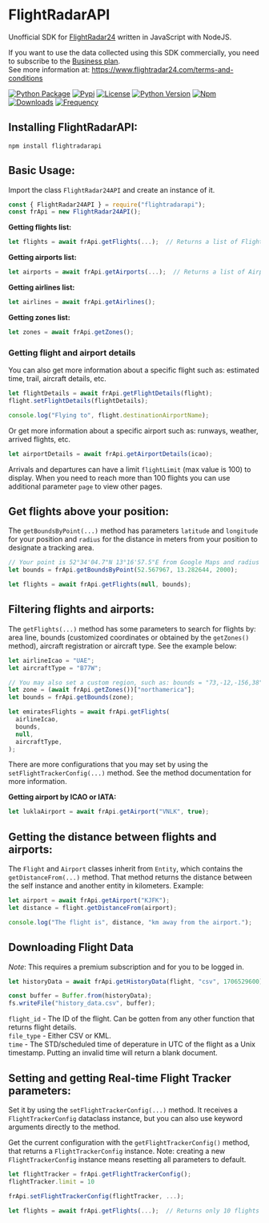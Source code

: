 # FlightRadarAPI

Unofficial SDK for [FlightRadar24](https://www.flightradar24.com/) written in JavaScript with NodeJS.

If you want to use the data collected using this SDK commercially, you need to subscribe to the [Business plan](https://www.flightradar24.com/premium/).</br>
See more information at: https://www.flightradar24.com/terms-and-conditions

[![Python Package](https://github.com/JeanExtreme002/FlightRadarAPI/workflows/Python%20Package/badge.svg)](https://github.com/JeanExtreme002/FlightRadarAPI/actions)
[![Pypi](https://img.shields.io/pypi/v/FlightRadarAPI?logo=pypi)](https://pypi.org/project/FlightRadarAPI/)
[![License](https://img.shields.io/pypi/l/FlightRadarAPI)](https://github.com/JeanExtreme002/FlightRadarAPI)
[![Python Version](https://img.shields.io/badge/python-3.7+-8A2BE2)](https://pypi.org/project/FlightRadarAPI/)
[![Npm](https://img.shields.io/npm/v/flightradarapi?logo=npm&color=red)](https://www.npmjs.com/package/flightradarapi)
[![Downloads](https://static.pepy.tech/personalized-badge/flightradarapi?period=total&units=international_system&left_color=grey&right_color=orange&left_text=downloads)](https://pypi.org/project/FlightRadarAPI/)
[![Frequency](https://img.shields.io/pypi/dm/flightradarapi?style=flat&label=frequency)](https://pypi.org/project/FlightRadarAPI/)

## Installing FlightRadarAPI:

```
npm install flightradarapi
```

## Basic Usage:

Import the class `FlightRadar24API` and create an instance of it.

```javascript
const { FlightRadar24API } = require("flightradarapi");
const frApi = new FlightRadar24API();
```

**Getting flights list:**

```javascript
let flights = await frApi.getFlights(...);  // Returns a list of Flight objects
```

**Getting airports list:**

```javascript
let airports = await frApi.getAirports(...);  // Returns a list of Airport objects
```

**Getting airlines list:**

```javascript
let airlines = await frApi.getAirlines();
```

**Getting zones list:**

```javascript
let zones = await frApi.getZones();
```

### Getting flight and airport details

You can also get more information about a specific flight such as: estimated time, trail, aircraft details, etc.

```javascript
let flightDetails = await frApi.getFlightDetails(flight);
flight.setFlightDetails(flightDetails);

console.log("Flying to", flight.destinationAirportName);
```

Or get more information about a specific airport such as: runways, weather, arrived flights, etc.

```javascript
let airportDetails = await frApi.getAirportDetails(icao);
```

Arrivals and departures can have a limit `flightLimit` (max value is 100) to display. When you need to reach more than 100 flights you can use additional parameter `page` to view other pages.

## Get flights above your position:

The `getBoundsByPoint(...)` method has parameters `latitude` and `longitude` for your position and `radius` for the distance in meters from your position to designate a tracking area.

```javascript
// Your point is 52°34'04.7"N 13°16'57.5"E from Google Maps and radius 2km
let bounds = frApi.getBoundsByPoint(52.567967, 13.282644, 2000);

let flights = await frApi.getFlights(null, bounds);
```

## Filtering flights and airports:

The `getFlights(...)` method has some parameters to search for flights by: area line, bounds (customized coordinates
or obtained by the `getZones()` method), aircraft registration or aircraft type. See the example below:

```javascript
let airlineIcao = "UAE";
let aircraftType = "B77W";

// You may also set a custom region, such as: bounds = "73,-12,-156,38"
let zone = (await frApi.getZones())["northamerica"];
let bounds = frApi.getBounds(zone);

let emiratesFlights = await frApi.getFlights(
  airlineIcao,
  bounds,
  null,
  aircraftType,
);
```

There are more configurations that you may set by using the `setFlightTrackerConfig(...)` method. See the method documentation
for more information.

**Getting airport by ICAO or IATA:**

```javascript
let luklaAirport = await frApi.getAirport("VNLK", true);
```

## Getting the distance between flights and airports:

The `Flight` and `Airport` classes inherit from `Entity`, which contains the `getDistanceFrom(...)` method. That method
returns the distance between the self instance and another entity in kilometers. Example:

```javascript
let airport = await frApi.getAirport("KJFK");
let distance = flight.getDistanceFrom(airport);

console.log("The flight is", distance, "km away from the airport.");
```

## Downloading Flight Data
*Note*: This requires a premium subscription and for you to be logged in.

```javascript
let historyData = await frApi.getHistoryData(flight, "csv", 1706529600);

const buffer = Buffer.from(historyData);
fs.writeFile("history_data.csv", buffer);
```

`flight_id` - The ID of the flight. Can be gotten from any other function that returns flight details.<br>
`file_type` - Either CSV or KML.<br>
`time` - The STD/scheduled time of deperature in UTC of the flight as a Unix timestamp. Putting an invalid time will return a blank document.

## Setting and getting Real-time Flight Tracker parameters:

Set it by using the `setFlightTrackerConfig(...)` method. It receives a `FlightTrackerConfig` dataclass instance, but
you can also use keyword arguments directly to the method.

Get the current configuration with the `getFlightTrackerConfig()` method, that returns a `FlightTrackerConfig`
instance. Note: creating a new `FlightTrackerConfig` instance means resetting all parameters to default.

```javascript
let flightTracker = frApi.getFlightTrackerConfig();
flightTracker.limit = 10

frApi.setFlightTrackerConfig(flightTracker, ...);

let flights = await frApi.getFlights(...);  // Returns only 10 flights
```
